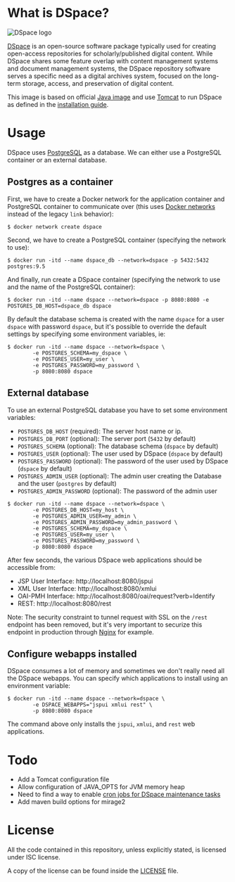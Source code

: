 # What is DSpace?

![DSpace logo](logo.png)

[DSpace](https://wiki.duraspace.org/display/DSDOC5x/Introduction) is an open-source software package typically used for creating open-access repositories for scholarly/published digital content. While DSpace shares some feature overlap with content management systems and document management systems, the DSpace repository software serves a specific need as a digital archives system, focused on the long-term storage, access, and preservation of digital content.

This image is based on official [Java image](https://hub.docker.com/_/java/) and use [Tomcat](http://tomcat.apache.org/) to run DSpace as defined in the [installation guide](https://wiki.duraspace.org/display/DSDOC5x/Installing+DSpace).

# Usage
DSpace uses [PostgreSQL](http://www.postgresql.org/) as a database. We can either use a PostgreSQL container or an external database.

## Postgres as a container
First, we have to create a Docker network for the application container and PostgreSQL container to communicate over (this uses [Docker networks](https://docs.docker.com/engine/userguide/networking) instead of the legacy `link` behavior):

```console
$ docker network create dspace
```

Second, we have to create a PostgreSQL container (specifying the network to use):

```console
$ docker run -itd --name dspace_db --network=dspace -p 5432:5432 postgres:9.5
```

And finally, run create a DSpace container (specifying the network to use and the name of the PostgreSQL container):

```console
$ docker run -itd --name dspace --network=dspace -p 8080:8080 -e POSTGRES_DB_HOST=dspace_db dspace
```

By default the database schema is created with the name `dspace` for a user `dspace` with password `dspace`, but it's possible to override the default settings by specifying some environment variables, ie:

```console
$ docker run -itd --name dspace --network=dspace \
        -e POSTGRES_SCHEMA=my_dspace \
        -e POSTGRES_USER=my_user \
        -e POSTGRES_PASSWORD=my_password \
        -p 8080:8080 dspace
```

## External database  
To use an external PostgreSQL database you have to set some environment variables:
  - `POSTGRES_DB_HOST` (required): The server host name or ip.
  - `POSTGRES_DB_PORT` (optional): The server port (`5432` by default)
  - `POSTGRES_SCHEMA` (optional): The database schema (`dspace` by default)
  - `POSTGRES_USER` (optional): The user used by DSpace (`dspace` by default)
  - `POSTGRES_PASSWORD` (optional): The password of the user used by DSpace (`dspace` by default)
  - `POSTGRES_ADMIN_USER` (optional): The admin user creating the Database and the user (`postgres` by default)
  - `POSTGRES_ADMIN_PASSWORD` (optional): The password of the admin user

```console
$ docker run -itd --name dspace --network=dspace \
        -e POSTGRES_DB_HOST=my_host \
        -e POSTGRES_ADMIN_USER=my_admin \
        -e POSTGRES_ADMIN_PASSWORD=my_admin_password \
        -e POSTGRES_SCHEMA=my_dspace \
        -e POSTGRES_USER=my_user \
        -e POSTGRES_PASSWORD=my_password \
        -p 8080:8080 dspace
```

After few seconds, the various DSpace web applications should be accessible from:
  - JSP User Interface: http://localhost:8080/jspui
  - XML User Interface: http://localhost:8080/xmlui
  - OAI-PMH Interface: http://localhost:8080/oai/request?verb=Identify
  - REST: http://localhost:8080/rest

Note: The security constraint to tunnel request with SSL on the `/rest` endpoint has been removed, but it's very important to securize this endpoint in production through [Nginx](https://github.com/1science/docker-nginx) for example.

## Configure webapps installed
DSpace consumes a lot of memory and sometimes we don't really need all the DSpace webapps. You can specify which applications to install using an environment variable:

```console
$ docker run -itd --name dspace --network=dspace \
        -e DSPACE_WEBAPPS="jspui xmlui rest" \
        -p 8080:8080 dspace
```

The command above only installs the `jspui`, `xmlui`, and `rest` web applications.

# Todo

- Add a Tomcat configuration file
- Allow configuration of JAVA_OPTS for JVM memory heap
- Need to find a way to enable [cron jobs for DSpace maintenance tasks](https://wiki.duraspace.org/display/DSDOC5x/Scheduled+Tasks+via+Cron)
- Add maven build options for mirage2

# License
All the code contained in this repository, unless explicitly stated, is
licensed under ISC license.

A copy of the license can be found inside the [LICENSE](LICENSE) file.
